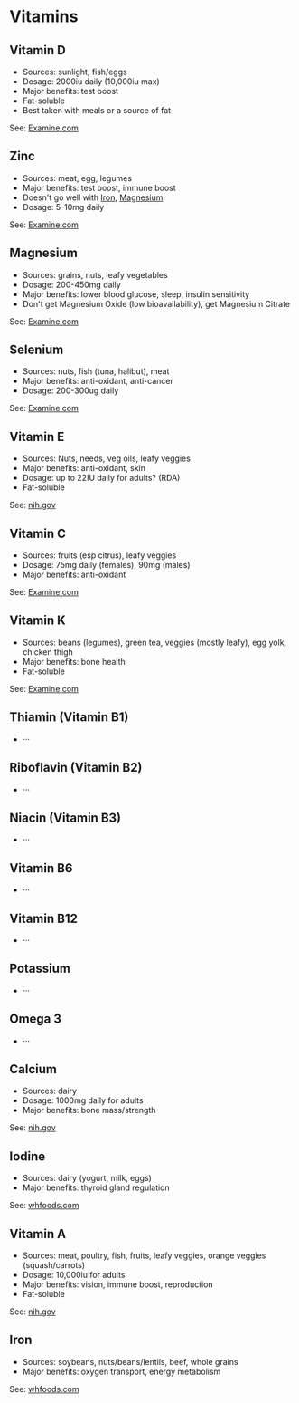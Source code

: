# Vitamins

## Vitamin D

 * Sources: sunlight, fish/eggs
 * Dosage: 2000iu daily (10,000iu max)
 * Major benefits: test boost
 * Fat-soluble
 * Best taken with meals or a source of fat

See: [Examine.com](http://examine.com/supplements/Vitamin+D/)

## Zinc

 * Sources: meat, egg, legumes
 * Major benefits: test boost, immune boost
 * Doesn't go well with [Iron](#iron), [Magnesium](#magnesium)
 * Dosage: 5-10mg daily

See: [Examine.com](http://examine.com/supplements/Zinc/)

## Magnesium

 * Sources: grains, nuts, leafy vegetables
 * Dosage: 200-450mg daily
 * Major benefits: lower blood glucose, sleep, insulin sensitivity
 * Don't get Magnesium Oxide (low bioavailability), get Magnesium Citrate

See: [Examine.com](http://examine.com/supplements/Magnesium/)

## Selenium

 * Sources: nuts, fish (tuna, halibut), meat
 * Major benefits: anti-oxidant, anti-cancer
 * Dosage: 200-300ug daily

See: [Examine.com](http://examine.com/supplements/Selenium/)

## Vitamin E

 * Sources: Nuts, needs, veg oils, leafy veggies
 * Major benefits: anti-oxidant, skin
 * Dosage: up to 22IU daily for adults? (RDA)
 * Fat-soluble

See: [nih.gov](http://ods.od.nih.gov/factsheets/VitaminE-HealthProfessional/)

## Vitamin C

 * Sources: fruits (esp citrus), leafy veggies
 * Dosage: 75mg daily (females), 90mg (males)
 * Major benefits: anti-oxidant

See: [Examine.com](http://examine.com/supplements/Vitamin+C/)

## Vitamin K

 * Sources: beans (legumes), green tea, veggies (mostly leafy), egg yolk,
 chicken thigh
 * Major benefits: bone health
 * Fat-soluble

See: [Examine.com](http://examine.com/supplements/Vitamin+K/)

## Thiamin (Vitamin B1)

- ···

## Riboflavin (Vitamin B2)

- ···

## Niacin (Vitamin B3)

- ···

## Vitamin B6

- ···

## Vitamin B12

- ···

## Potassium

- ···

## Omega 3

- ···

## Calcium

 * Sources: dairy
 * Dosage: 1000mg daily for adults
 * Major benefits: bone mass/strength

See: [nih.gov](http://ods.od.nih.gov/factsheets/calcium.asp)

## Iodine

 * Sources: dairy (yogurt, milk, eggs)
 * Major benefits: thyroid gland regulation

See: [whfoods.com](http://www.whfoods.com/genpage.php?tname=nutrient&dbid=69)

## Vitamin A

 * Sources: meat, poultry, fish, fruits, leafy veggies, orange veggies
(squash/carrots)
 * Dosage: 10,000iu for adults
 * Major benefits: vision, immune boost, reproduction
 * Fat-soluble

See: [nih.gov](http://ods.od.nih.gov/factsheets/Vitam-HealthProfessional/)

## Iron

 * Sources: soybeans, nuts/beans/lentils, beef, whole grains
 * Major benefits: oxygen transport, energy metabolism

See: [whfoods.com](http://www.whfoods.com/genpage.php?tname=nutrient&dbid=70)
